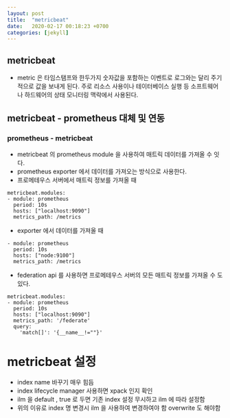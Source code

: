 ```yaml
---
layout: post
title:  "metricbeat"
date:   2020-02-17 00:18:23 +0700
categories: [jekyll]
---
```


## metricbeat
* metric 은 타임스탬프와 한두가지 숫자값을 포함하는 이벤트로 로그와는 달리 주기적으로 값을 보내게 된다. 주로 리소스 사용이나 테이터베이스 실행 등 소프트웨어나 하드웨어의 상태 모니터링 맥락에서 사용된다.


## metricbeat - prometheus 대체 및 연동
### prometheus - metricbeat
 * metricbeat 의 prometheus module 을 사용하여 매트릭 데이터를 가져올 수 잇다.
 * prometheus exporter 에서 데이터를 가져오는 방식으로 사용한다.
 * 프로메테우스 서버에서 매트릭 정보를 가져올 때
```
metricbeat.modules:
- module: prometheus
  period: 10s
  hosts: ["localhost:9090"]
  metrics_path: /metrics
```
* exporter 에서 데이터를 가져올 때
```
- module: prometheus
  period: 10s
  hosts: ["node:9100"]
  metrics_path: /metrics
```
* federation api 를 사용하면 프로메테우스 서버의 모든 매트릭 정보를 가져올 수 도 있다.
```
metricbeat.modules:
- module: prometheus
  period: 10s
  hosts: ["localhost:9090"]
  metrics_path: '/federate'
  query:
    'match[]': '{__name__!=""}'
```

# metricbeat 설정
* index name 바꾸기 매우 힘듬
* index lifecycle manager 사용하면 xpack 인지 확인
* ilm 을 default , true 로 두면 기존 index 설정 무시하고 ilm 에 따라 설정함
* 위의 이유로 index 명 변경시 ilm 을 사용하여 변경하여야 함 overwrite 도 해야함